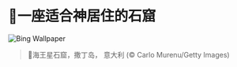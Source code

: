 # 🔖一座适合神居住的石窟

![Bing Wallpaper](https://www.bing.com/th?id=OHR.NeptunesGrotto_ZH-CN3092540170_1920x1080.jpg&rf=LaDigue_1920x1080.jpg&pid=hp)

> 📝海王星石窟，撒丁岛， 意大利 (© Carlo Murenu/Getty Images)
